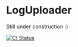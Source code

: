 # LogUploader

Still under construction :)
<!---->
[![CI Status](http://img.shields.io/travis/cameloper/LogUploader.svg?style=flat)](https://travis-ci.org/cameloper/LogUploader)
<!--[![Version](https://img.shields.io/cocoapods/v/LogUploader.svg?style=flat)](http://cocoapods.org/pods/LogUploader)-->
<!--[![License](https://img.shields.io/cocoapods/l/LogUploader.svg?style=flat)](http://cocoapods.org/pods/LogUploader)-->
<!--[![Platform](https://img.shields.io/cocoapods/p/LogUploader.svg?style=flat)](http://cocoapods.org/pods/LogUploader)-->
<!---->
<!--## Example-->
<!---->
<!--To run the example project, clone the repo, and run `pod install` from the Example directory first.-->
<!---->
<!--## Requirements-->
<!---->
<!--## Installation-->
<!---->
<!--LogUploader is available through [CocoaPods](http://cocoapods.org). To install-->
<!--it, simply add the following line to your Podfile:-->
<!---->
<!--```ruby-->
<!--pod 'LogUploader'-->
<!--```-->
<!---->
<!--## Author-->
<!---->
<!--Ihsan B. Yilmaz, Ihsan.Yilmaz@EXXETA.com-->
<!---->
<!--## License-->
<!---->
<!--LogUploader is available under the MIT license. See the LICENSE file for more info.-->

